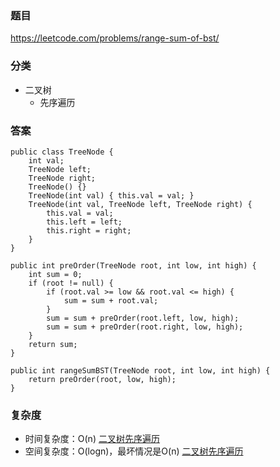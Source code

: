 ### 题目
https://leetcode.com/problems/range-sum-of-bst/

### 分类
* 二叉树
    * 先序遍历

### 答案
```
public class TreeNode {
    int val;
    TreeNode left;
    TreeNode right;
    TreeNode() {}
    TreeNode(int val) { this.val = val; }
    TreeNode(int val, TreeNode left, TreeNode right) {
        this.val = val;
        this.left = left;
        this.right = right;
    }
}

public int preOrder(TreeNode root, int low, int high) {
    int sum = 0;
    if (root != null) {
        if (root.val >= low && root.val <= high) {
            sum = sum + root.val;
        }
        sum = sum + preOrder(root.left, low, high);
        sum = sum + preOrder(root.right, low, high);
    }
    return sum;
}

public int rangeSumBST(TreeNode root, int low, int high) {
    return preOrder(root, low, high);
}
```

### 复杂度
* 时间复杂度：O(n) [二叉树先序遍历](https://github.com/HolmesJJ/CS2040S-Data-Structures-and-Algorithms/wiki/Binary-Tree)
* 空间复杂度：O(logn)，最坏情况是O(n) [二叉树先序遍历](https://github.com/HolmesJJ/CS2040S-Data-Structures-and-Algorithms/wiki/Binary-Search-Tree)
